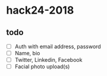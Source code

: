 # hack24-2018

## todo

+ [ ] Auth with email address, password
+ [ ] Name, bio
+ [ ] Twitter, Linkedin, Facebook
+ [ ] Facial photo upload(s)